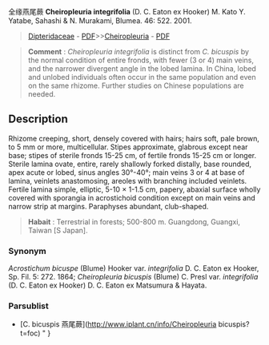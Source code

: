 全缘燕尾蕨 **Cheiropleuria integrifolia** (D. C. Eaton ex Hooker) M. Kato Y. Yatabe, Sahashi & N. Murakami, Blumea. 46: 522. 2001.

> [Dipteridaceae](http://www.iplant.cn/info/Dipteridaceae?t=foc) - [PDF](http://www.iplant.cn/foc/pdf/Dipteridaceae.pdf)>>[Cheiropleuria](http://www.iplant.cn/info/Cheiropleuria?t=foc) - [PDF](http://www.iplant.cn/foc/pdf/Cheiropleuria.pdf)


> **Comment** : 
> *Cheiropleuria integrifolia* is distinct from *C. bicuspis* by the normal condition of entire fronds, with fewer (3 or 4) main veins, and the narrower divergent angle in the lobed lamina. In China, lobed and unlobed individuals often occur in the same population and even on the same rhizome. Further studies on Chinese populations are needed.

## Description

Rhizome creeping, short, densely covered with hairs; hairs soft, pale brown, to 5 mm or more, multicellular. Stipes approximate, glabrous except near base; stipes of sterile fronds 15-25 cm, of fertile fronds 15-25 cm or longer. Sterile lamina ovate, entire, rarely shallowly forked distally, base rounded, apex acute or lobed, sinus angles 30°-40°; main veins 3 or 4 at base of lamina, veinlets anastomosing, areoles with branching included veinlets. Fertile lamina simple, elliptic, 5-10 × 1-1.5 cm, papery, abaxial surface wholly covered with sporangia in acrostichoid condition except on main veins and narrow strip at margins. Paraphyses abundant, club-shaped.


> **Habait** : 
> Terrestrial in forests; 500-800 m. Guangdong, Guangxi, Taiwan [S Japan].

### Synonym
*Acrostichum bicuspe* (Blume) Hooker var. *integrifolia* D. C. Eaton ex Hooker, Sp. Fil. 5: 272. 1864; *Cheiropleuria bicuspis* (Blume) C. Presl var. *integrifolia* (D. C. Eaton ex Hooker) D. C. Eaton ex Matsumura & Hayata.

### Parsublist

* [C.  bicuspis  燕尾蕨](http://www.iplant.cn/info/Cheiropleuria bicuspis?t=foc)
"
}
